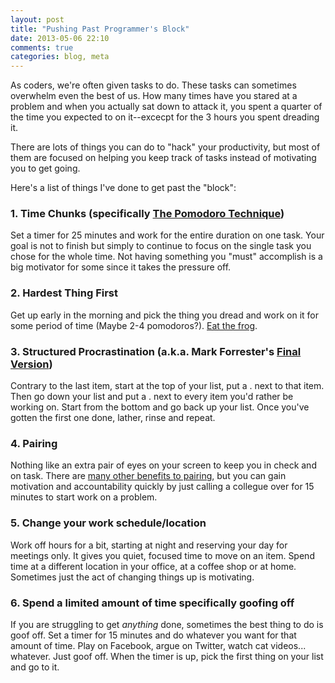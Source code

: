 ```yaml
---
layout: post
title: "Pushing Past Programmer's Block"
date: 2013-05-06 22:10
comments: true
categories: blog, meta
---
```


As coders, we're often given tasks to do.  These tasks can sometimes overwhelm even the best of us.  How many times have you stared at a problem and when you actually sat down to attack it, you spent a quarter of the time you expected to on it--excecpt for the 3 hours you spent dreading it.

There are lots of things you can do to "hack" your productivity, but most of them are focused on helping you keep track of tasks instead of motivating you to get going.

Here's a list of things I've done to get past the "block":

### 1. Time Chunks (specifically [The Pomodoro Technique](http://pomodorotechnique.com))

Set a timer for 25 minutes and work for the entire duration on one task.  Your goal is not to finish but simply to continue to focus on the single task you chose for the whole time.  Not having something you "must" accomplish is a big motivator for some since it takes the pressure off.  

### 2. Hardest Thing First

Get up early in the morning and pick the thing you dread and work on it for some period of time (Maybe 2-4 pomodoros?).  [Eat the frog](http://simplemom.net/worst-thing-first-eat-that-frog/).

### 3. Structured Procrastination (a.k.a. Mark Forrester's [Final Version](http://archive.constantcontact.com/fs004/1100358239599/archive/1109511856508.html)) 

Contrary to the last item, start at the top of your list, put a . next to that item.  Then go down your list and put a . next to every item you'd rather be working on.  Start from the bottom and go back up your list.  Once you've gotten the first one done, lather, rinse and repeat.

### 4. Pairing

Nothing like an extra pair of eyes on your screen to keep you in check and on task.  There are [many other benefits to pairing](http://c2.com/cgi/wiki?PairProgrammingBenefits), but you can gain motivation and accountability quickly by just calling a collegue over for 15 minutes to start work on a problem.

### 5. Change your work schedule/location

Work off hours for a bit, starting at night and reserving your day for meetings only.  It gives you quiet, focused time to move on an item.  Spend time at a different location in your office, at a coffee shop or at home.  Sometimes just the act of changing things up is motivating.

### 6. Spend a limited amount of time specifically goofing off

If you are struggling to get *anything* done, sometimes the best thing to do is goof off.  Set a timer for 15 minutes and do whatever you want for that amount of time.  Play on Facebook, argue on Twitter, watch cat videos... whatever.  Just goof off.  When the timer is up, pick the first thing on your list and go to it.

